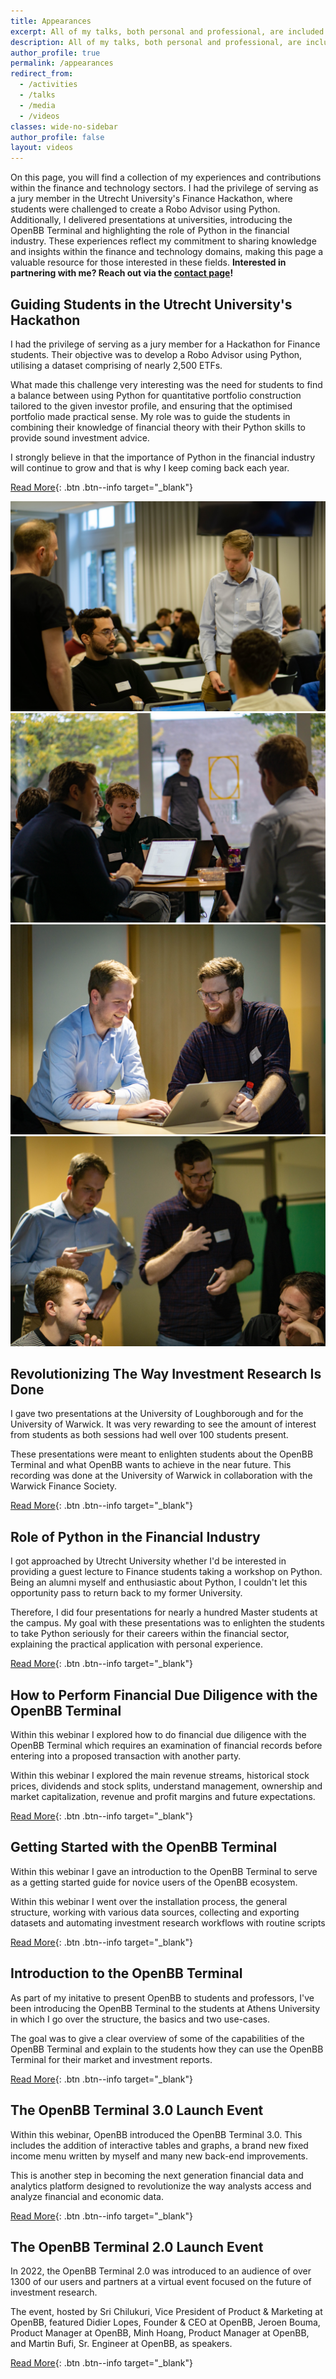 ```yaml
---
title: Appearances
excerpt: All of my talks, both personal and professional, are included here. This include presentations at a variety of universities and webinars.
description: All of my talks, both personal and professional, are included here. This include presentations at a variety of universities and webinars.
author_profile: true
permalink: /appearances
redirect_from:
  - /activities
  - /talks
  - /media
  - /videos
classes: wide-no-sidebar
author_profile: false
layout: videos
---
```


On this page, you will find a collection of my experiences and contributions within the finance and technology sectors. I had the privilege of serving as a jury member in the Utrecht University's Finance Hackathon, where students were challenged to create a Robo Advisor using Python. Additionally, I delivered presentations at universities, introducing the OpenBB Terminal and highlighting the role of Python in the financial industry. These experiences reflect my commitment to sharing knowledge and insights within the finance and technology domains, making this page a valuable resource for those interested in these fields. **Interested in partnering with me? Reach out via the [contact page](/contact)!**

## Guiding Students in the Utrecht University's Hackathon

<div class="row">
<div markdown="1" class="fifty-column-left mobile-max-column-width">

I had the privilege of serving as a jury member for a Hackathon for Finance students. Their objective was to develop a Robo Advisor using Python, utilising a dataset comprising of nearly 2,500 ETFs.

What made this challenge very interesting was the need for students to find a balance between using Python for quantitative portfolio construction tailored to the given investor profile, and ensuring that the optimised portfolio made practical sense. My role was to guide the students in combining their knowledge of financial theory with their Python skills to provide sound investment advice.

I strongly believe in that the importance of Python in the financial industry will continue to grow and that is why I keep coming back each year.

[Read More](https://www.linkedin.com/feed/update/urn:li:activity:7127300810450853888/){: .btn .btn--info target="_blank"}

</div>
<div markdown="1" class="fifty-column-right mobile-max-column-width">
<div class="image-grid">
  <div class="grid-item">
    <img src="/assets/images/appearances/hackathon/DSC06281.jpg" alt="Hackathon Utrecht University">
  </div>
  <div class="grid-item">
    <img src="/assets/images/appearances/hackathon/DSC06385.jpg" alt="Hackathon Utrecht University">
  </div>
  <div class="grid-item">
    <img src="/assets/images/appearances/hackathon/DSC06451.jpg" alt="Hackathon Utrecht University">
  </div>
  <div class="grid-item">
    <img src="/assets/images/appearances/hackathon/DSC06491.jpg" alt="Hackathon Utrecht University">
  </div>
</div>
</div>
</div>

## Revolutionizing The Way Investment Research Is Done

<div class="row">
<div markdown="1" class="fifty-column-left mobile-max-column-width">
I gave two presentations at the University of Loughborough and for the University of Warwick. It was very rewarding to see the amount of interest from students as both sessions had well over 100 students present.

These presentations were meant to enlighten students about the OpenBB Terminal and what OpenBB wants to achieve in the near future. This recording was done at the University of Warwick in collaboration with the Warwick Finance Society.

[Read More](https://www.linkedin.com/feed/update/urn:li:activity:7001557427250720768/){: .btn .btn--info target="_blank"}
</div>
<div markdown="1" class="fifty-column-right mobile-max-column-width">
<div class="embed-youtube" data-video-id="bSAlfrW1ikw">
  <div class="embed-youtube-play"></div>
</div>
</div>
</div>

## Role of Python in the Financial Industry 

<div class="row">
<div markdown="1" class="fifty-column-left mobile-max-column-width">
I got approached by Utrecht University whether I'd be interested in providing a guest lecture to Finance students taking a workshop on Python. Being an alumni myself and enthusiastic about Python, I couldn't let this opportunity pass to return back to my former University.

Therefore, I did four presentations for nearly a hundred Master students at the campus. My goal with these presentations was to enlighten the students to take Python seriously for their careers within the financial sector, explaining the practical application with personal experience.

[Read More](https://www.linkedin.com/posts/boumajeroen_openbb-investment-research-for-everyone-activity-6987449395252191232-ET6W/){: .btn .btn--info target="_blank"}

</div>
<div markdown="1" class="fifty-column-right mobile-max-column-width">
<div class="embed-youtube" data-video-id="itU3QwcWFOE">
  <div class="embed-youtube-play"></div>
</div>
</div>
</div>

## How to Perform Financial Due Diligence with the OpenBB Terminal

<div class="row">
<div markdown="1" class="fifty-column-left mobile-max-column-width">
Within this webinar I explored how to do financial due diligence with the OpenBB Terminal which requires an examination of financial records before entering into a proposed transaction with another party.

Within this webinar I explored the main revenue streams, historical stock prices, dividends and stock splits, understand management, ownership and market capitalization, revenue and profit margins and future expectations.

[Read More](https://www.youtube.com/watch?v=Bq7aLH4HY8Y){: .btn .btn--info target="_blank"}

</div>
<div markdown="1" class="fifty-column-right mobile-max-column-width">
<div class="embed-youtube" data-video-id="Bq7aLH4HY8Y">
  <div class="embed-youtube-play"></div>
</div>
</div>
</div>

## Getting Started with the OpenBB Terminal

<div class="row">
<div markdown="1" class="fifty-column-left mobile-max-column-width">
Within this webinar I gave an introduction to the OpenBB Terminal to serve as a getting started guide for novice users of the OpenBB ecosystem.

Within this webinar I went over the installation process, the general structure, working with various data sources, collecting and exporting datasets and automating investment research workflows with routine scripts

[Read More](https://www.youtube.com/watch?v=IbtILCinPrs){: .btn .btn--info target="_blank"}

</div>
<div markdown="1" class="fifty-column-right mobile-max-column-width">
<div class="embed-youtube" data-video-id="IbtILCinPrs">
  <div class="embed-youtube-play"></div>
</div>
</div>
</div>

## Introduction to the OpenBB Terminal

<div class="row">
<div markdown="1" class="fifty-column-left mobile-max-column-width">
As part of my initative to present OpenBB to students and professors, I've been introducing the OpenBB Terminal to the students at Athens University in which I go over the structure, the basics and two use-cases.

The goal was to give a clear overview of some of the capabilities of the OpenBB Terminal and explain to the students how they can use the OpenBB Terminal for their market and investment reports.

[Read More](https://openbb.co/blog/intro-openbb-terminal){: .btn .btn--info target="_blank"}

</div>
<div markdown="1" class="fifty-column-right mobile-max-column-width">
<div class="embed-youtube" data-video-id="HLead2WTnIs">
  <div class="embed-youtube-play"></div>
</div>
</div>
</div>

## The OpenBB Terminal 3.0 Launch Event

<div class="row">
<div markdown="1" class="fifty-column-left mobile-max-column-width">
Within this webinar, OpenBB introduced the OpenBB Terminal 3.0. This includes the addition of interactive tables and graphs, a brand new fixed income menu written by myself and many new back-end improvements.

This is another step in becoming the next generation financial data and analytics platform designed to revolutionize the way analysts access and analyze financial and economic data.

[Read More](https://openbb.co/blog/openbb-terminal-3){: .btn .btn--info target="_blank"}

</div>
<div markdown="1" class="fifty-column-right mobile-max-column-width">
<div class="embed-youtube" data-video-id="_4dQs_q_Jtk">
  <div class="embed-youtube-play"></div>
</div>
</div>
</div>

## The OpenBB Terminal 2.0 Launch Event

<div class="row">
<div markdown="1" class="fifty-column-left mobile-max-column-width">

In 2022, the OpenBB Terminal 2.0 was introduced to an audience of over 1300 of our users and partners at a virtual event focused on the future of investment research.

The event, hosted by Sri Chilukuri, Vice President of Product & Marketing at OpenBB, featured Didier Lopes, Founder & CEO at OpenBB, Jeroen Bouma, Product Manager at OpenBB, Minh Hoang, Product Manager at OpenBB, and Martin Bufi, Sr. Engineer at OpenBB, as speakers.

[Read More](https://openbb.co/blog/openbb-terminal-2-event){: .btn .btn--info target="_blank"}

</div>
<div markdown="1" class="fifty-column-right mobile-max-column-width">
<div class="embed-youtube" data-video-id="W9r2joPZOOw">
  <div class="embed-youtube-play"></div>
</div>
</div>
</div>